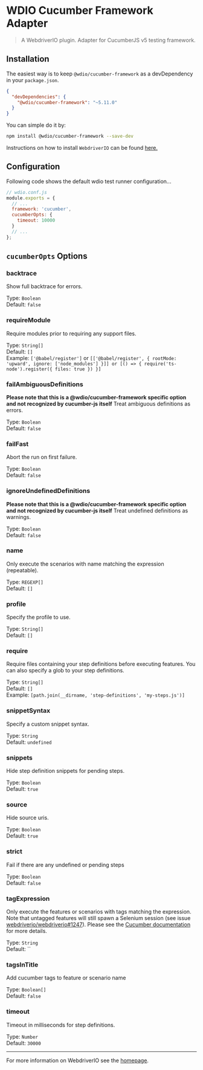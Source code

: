 WDIO Cucumber Framework Adapter
===============================

> A WebdriverIO plugin. Adapter for CucumberJS v5 testing framework.

## Installation

The easiest way is to keep `@wdio/cucumber-framework` as a devDependency in your `package.json`.

```json
{
  "devDependencies": {
    "@wdio/cucumber-framework": "~5.11.0"
  }
}
```

You can simple do it by:

```bash
npm install @wdio/cucumber-framework --save-dev
```

Instructions on how to install `WebdriverIO` can be found [here.](http://webdriver.io/guide/getstarted/install.html)

## Configuration

Following code shows the default wdio test runner configuration...

```js
// wdio.conf.js
module.exports = {
  // ...
  framework: 'cucumber',
  cucumberOpts: {
    timeout: 10000
  }
  // ...
};
```

## `cucumberOpts` Options

### backtrace
Show full backtrace for errors.

Type: `Boolean`<br>
Default: `false`

### requireModule
Require modules prior to requiring any support files.

Type: `String[]`<br>
Default: `[]`<br>
Example: `['@babel/register']` or `[['@babel/register', { rootMode: 'upward', ignore: ['node_modules'] }]] or [() => { require('ts-node').register({ files: true }) }]`

### failAmbiguousDefinitions
**Please note that this is a @wdio/cucumber-framework specific option and not recognized by cucumber-js itself**
Treat ambiguous definitions as errors.

Type: `Boolean`<br>
Default: `false`

### failFast
Abort the run on first failure.

Type: `Boolean`<br>
Default: `false`

### ignoreUndefinedDefinitions
**Please note that this is a @wdio/cucumber-framework specific option and not recognized by cucumber-js itself**
Treat undefined definitions as warnings.

Type: `Boolean`<br>
Default: `false`

### name
Only execute the scenarios with name matching the expression (repeatable).

Type: `REGEXP[]`<br>
Default: `[]`

### profile
Specify the profile to use.

Type: `String[]`<br>
Default: `[]`

### require
Require files containing your step definitions before executing features. You can also specify a glob to your step definitions.

Type: `String[]`<br>
Default: `[]`<br>
Example: `[path.join(__dirname, 'step-definitions', 'my-steps.js')]`

### snippetSyntax
Specify a custom snippet syntax.

Type: `String`<br>
Default: `undefined`

### snippets
Hide step definition snippets for pending steps.

Type: `Boolean`<br>
Default: `true`

### source
Hide source uris.

Type: `Boolean`<br>
Default: `true`

### strict
Fail if there are any undefined or pending steps

Type: `Boolean`<br>
Default: `false`

### tagExpression
Only execute the features or scenarios with tags matching the expression. Note that untagged
features will still spawn a Selenium session (see issue [webdriverio/webdriverio#1247](https://github.com/webdriverio/webdriverio/issues/1247)).
Please see the [Cucumber documentation](https://docs.cucumber.io/cucumber/api/#tag-expressions) for more details.

Type: `String`<br>
Default: ``

### tagsInTitle
Add cucumber tags to feature or scenario name

Type: `Boolean[]`<br>
Default: `false`

### timeout
Timeout in milliseconds for step definitions.

Type: `Number`<br>
Default: `30000`

----

For more information on WebdriverIO see the [homepage](http://webdriver.io).
